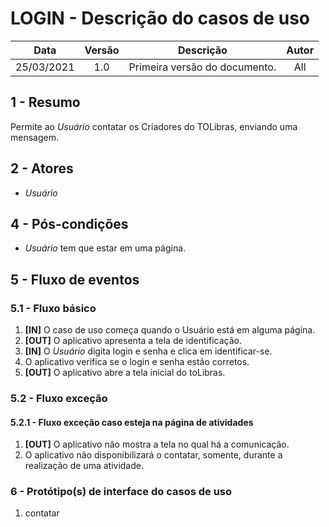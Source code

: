 # LOGIN - Descrição do casos de uso

|    Data    | Versão |           Descrição           | Autor |
| :--------: | :----: | :---------------------------: | :---: |
| 25/03/2021 |  1.0   | Primeira versão do documento. |  All  |

## **1 - Resumo**

   Permite ao _Usuário_ contatar os Criadores do TOLibras, enviando uma mensagem.

## **2 - Atores**
   - _Usuário_

## **4 - Pós-condições**
   - _Usuário_ tem que estar em uma página.

## **5 - Fluxo de eventos**

### **5.1 - Fluxo básico**
   1. **[IN]** O caso de uso começa quando o Usuário está em alguma página.
   2. **[OUT]** O aplicativo apresenta a tela de identificação.
   3. **[IN]** O _Usuário_ digita login e senha e clica em identificar-se.
   4. O aplicativo verifica se o login e senha estão corretos.
   5. **[OUT]** O aplicativo abre a tela inicial do toLibras. 

### **5.2 - Fluxo exceção**

#### **5.2.1 - Fluxo exceção caso esteja na página de atividades**
  
   1. **[OUT]** O aplicativo não mostra a tela no qual há a comunicação.
   2. O aplicativo não disponibilizará o contatar, somente, durante a realização de uma atividade.

### **6 - Protótipo(s) de interface do casos de uso**

1. contatar
